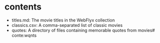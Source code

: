 # contents

* titles.md: The movie titles in the WebFlyx collection
* classics.csv: A comma-separated list of classic movies
* quotes: A directory of files containing memorable quotes from movies# conte:wqnts
